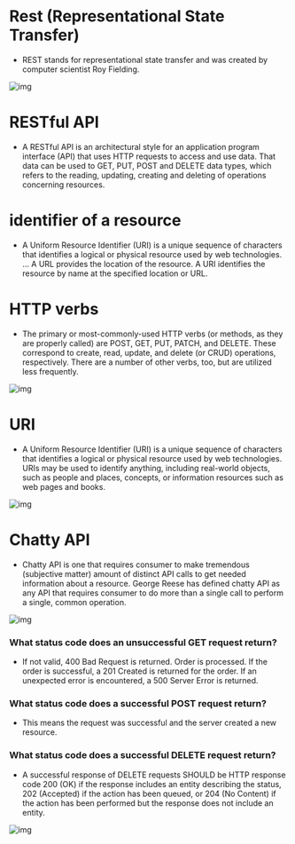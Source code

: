 # Rest (Representational State Transfer)

- REST stands for representational state transfer and was created by computer scientist Roy Fielding.

![img](https://images.slideplayer.com/20/6053440/slides/slide_3.jpg)

# RESTful API

- A RESTful API is an architectural style for an application program interface (API) that uses HTTP requests to access and use data. That data can be used to GET, PUT, POST and DELETE data types, which refers to the reading, updating, creating and deleting of operations concerning resources.

# identifier of a resource

- A Uniform Resource Identifier (URI) is a unique sequence of characters that identifies a logical or physical resource used by web technologies. ... A URL provides the location of the resource. A URI identifies the resource by name at the specified location or URL.

# HTTP verbs

- The primary or most-commonly-used HTTP verbs (or methods, as they are properly called) are POST, GET, PUT, PATCH, and DELETE. These correspond to create, read, update, and delete (or CRUD) operations, respectively. There are a number of other verbs, too, but are utilized less frequently.

![img](https://miro.medium.com/max/1200/1*J9fy4Ue8Sclxs6axVztAGw.png)

# URI

- A Uniform Resource Identifier (URI) is a unique sequence of characters that identifies a logical or physical resource used by web technologies. URIs may be used to identify anything, including real-world objects, such as people and places, concepts, or information resources such as web pages and books.

![img](https://slidetodoc.com/presentation_image/03a0efd605c4e8f01bb2c3adde003fd2/image-2.jpg)

# Chatty API

- Chatty API is one that requires consumer to make tremendous (subjective matter) amount of distinct API calls to get needed information about a resource. George Reese has defined chatty API as any API that requires consumer to do more than a single call to perform a single, common operation.

![img](https://s3-us-west-2.amazonaws.com/assertible/blog/swagger-petstore-store-endpoints.png)

### What status code does an unsuccessful GET request return?

- If not valid, 400 Bad Request is returned. Order is processed. If the order is successful, a 201 Created is returned for the order. If an unexpected error is encountered, a 500 Server Error is returned.

### What status code does a successful POST request return?

- This means the request was successful and the server created a new resource.

### What status code does a successful DELETE request return?

- A successful response of DELETE requests SHOULD be HTTP response code 200 (OK) if the response includes an entity describing the status, 202 (Accepted) if the action has been queued, or 204 (No Content) if the action has been performed but the response does not include an entity.

![img](https://i0.wp.com/makeseleniumeasy.com/wp-content/uploads/2019/03/image-2.png?fit=944%2C373)
